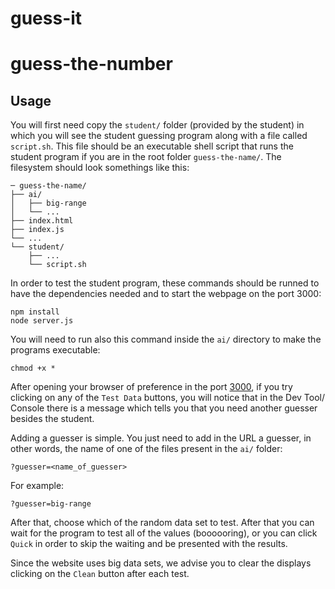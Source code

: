 # guess-it
# guess-the-number

## Usage

You will first need copy the `student/` folder (provided by the student) in which you will see the student guessing program along with a file called `script.sh`. This file should be an executable shell script that runs the student program if you are in the root folder `guess-the-name/`. The filesystem should look somethings like this:

```console
─ guess-the-name/
├── ai/
│   ├── big-range
│   └── ...
├── index.html
├── index.js
└── ...
└── student/
    ├── ...
    └── script.sh

```

In order to test the student program, these commands should be runned to have the dependencies needed and to start the webpage on the port 3000:

```console
npm install
node server.js
```

You will need to run also this command inside the `ai/` directory to make the programs executable:

```console
chmod +x *
```

After opening your browser of preference in the port [3000](http://localhost:3000/), if you try clicking on any of the `Test Data` buttons, you will notice that in the Dev Tool/ Console there is a message which tells you that you need another guesser besides the student.

Adding a guesser is simple. You just need to add in the URL a guesser, in other words, the name of one of the files present in the `ai/` folder:

```console
?guesser=<name_of_guesser>
```

For example:

```console
?guesser=big-range
```

After that, choose which of the random data set to test. After that you can wait for the program to test all of the values (boooooring), or you can click `Quick` in order to skip the waiting and be presented with the results.

Since the website uses big data sets, we advise you to clear the displays clicking on the `Clean` button after each test.
